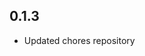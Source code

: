 <!-- https://developers.home-assistant.io/docs/add-ons/presentation#keeping-a-changelog -->
## 0.1.3
- Updated chores repository